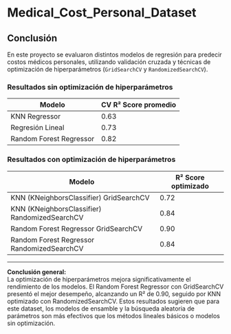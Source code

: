 # Medical_Cost_Personal_Dataset

## Conclusión

En este proyecto se evaluaron distintos modelos de regresión para predecir costos médicos personales, utilizando validación cruzada y técnicas de optimización de hiperparámetros (`GridSearchCV` y `RandomizedSearchCV`).

### Resultados sin optimización de hiperparámetros

| Modelo                  | CV R² Score promedio |
|-------------------------|----------------------|
| KNN Regressor           | 0.63                 |
| Regresión Lineal        | 0.73                 |
| Random Forest Regressor | 0.82                 |

### Resultados con optimización de hiperparámetros

| Modelo                                    | R² Score optimizado |
|-------------------------------------------|---------------------|
| KNN (KNeighborsClassifier) GridSearchCV    | 0.72                |
| KNN (KNeighborsClassifier) RandomizedSearchCV | 0.84                |
| Random Forest Regressor GridSearchCV        | 0.90                |
| Random Forest Regressor RandomizedSearchCV  | 0.84                |

---

**Conclusión general:**  
La optimización de hiperparámetros mejora significativamente el rendimiento de los modelos. El Random Forest Regressor con GridSearchCV presentó el mejor desempeño, alcanzando un R² de 0.90, seguido por KNN optimizado con RandomizedSearchCV. Estos resultados sugieren que para este dataset, los modelos de ensamble y la búsqueda aleatoria de parámetros son más efectivos que los métodos lineales básicos o modelos sin optimización.


